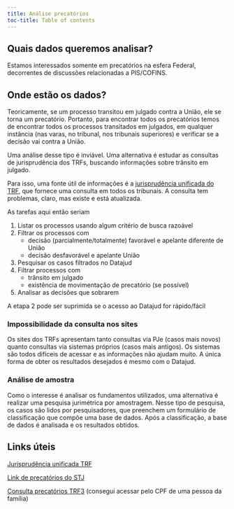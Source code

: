 ```yaml
---
title: Análise precatórios
toc-title: Table of contents
---
```


## Quais dados queremos analisar?

Estamos interessados somente em precatórios na esfera Federal,
decorrentes de discussões relacionadas a PIS/COFINS.

## Onde estão os dados?

Teoricamente, se um processo transitou em julgado contra a União, ele se
torna um precatório. Portanto, para encontrar todos os precatórios temos
de encontrar todos os processos transitados em julgados, em qualquer
instância (nas varas, no tribunal, nos tribunais superiores) e verificar
se a decisão vai contra a União.

Uma análise desse tipo é inviável. Uma alternativa é estudar as
consultas de jurisprudência dos TRFs, buscando informações sobre
trânsito em julgado.

Para isso, uma fonte útil de informações é a [jurisprudência unificada
do TRF](https://www2.cjf.jus.br/jurisprudencia/unificada/), que fornece
uma consulta em todos os tribunais. A consulta tem problemas, claro, mas
existe e está atualizada.

As tarefas aqui então seriam

1.  Listar os processos usando algum critério de busca razoável
2.  Filtrar os processos com
    -   decisão (parcialmente/totalmente) favorável e apelante diferente
        de União
    -   decisão desfavorável e apelante União
3.  Pesquisar os casos filtrados no Datajud
4.  Filtrar processos com
    -   trânsito em julgado
    -   existência de movimentação de precatório (se possível)
5.  Analisar as decisões que sobrarem

A etapa 2 pode ser suprimida se o acesso ao Datajud for rápido/fácil

### Impossibilidade da consulta nos sites

Os sites dos TRFs apresentam tanto consultas via PJe (casos mais novos)
quanto consultas via sistemas próprios (casos mais antigos). Os sistemas
são todos difíceis de acessar e as informações não ajudam muito. A única
forma de obter os resultados desejados é mesmo com o Datajud.

### Análise de amostra

Como o interesse é analisar os fundamentos utilizados, uma alternativa é
realizar uma pesquisa jurimétrica por amostragem. Nesse tipo de
pesquisa, os casos são lidos por pesquisadores, que preenchem um
formulário de classificação que compõe uma base de dados. Após a
classificação, a base de dados é analisada e os resultados obtidos.

## Links úteis

[Jurisprudência unificada
TRF](https://www2.cjf.jus.br/jurisprudencia/unificada/)

[Link de precatórios do
STJ](https://www.stj.jus.br/sites/portalp/Processos/precatorios)

[Consulta precatórios
TRF3](https://web.trf3.jus.br/consultas/Internet/ConsultaReqPag)
(consegui acessar pelo CPF de uma pessoa da família)
